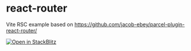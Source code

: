 # react-router

Vite RSC example based on https://github.com/jacob-ebey/parcel-plugin-react-router/

[![Open in StackBlitz](https://developer.stackblitz.com/img/open_in_stackblitz.svg)](https://stackblitz.com/github/hi-ogawa/vite-plugins/tree/main/packages/rsc/examples/react-router?file=src%2Froutes%2Froot.tsx)
